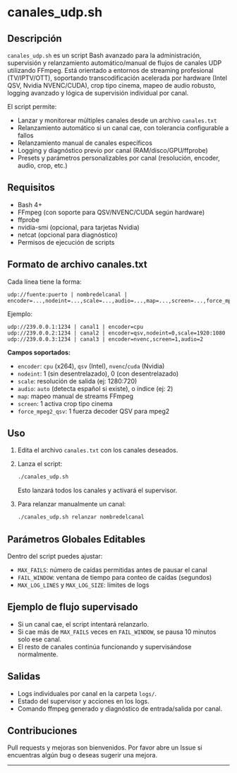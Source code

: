 # canales_udp.sh

## Descripción

`canales_udp.sh` es un script Bash avanzado para la administración, supervisión y relanzamiento automático/manual de flujos de canales UDP utilizando FFmpeg. Está orientado a entornos de streaming profesional (TV/IPTV/OTT), soportando transcodificación acelerada por hardware (Intel QSV, Nvidia NVENC/CUDA), crop tipo cinema, mapeo de audio robusto, logging avanzado y lógica de supervisión individual por canal.

El script permite:
- Lanzar y monitorear múltiples canales desde un archivo `canales.txt`
- Relanzamiento automático si un canal cae, con tolerancia configurable a fallos
- Relanzamiento manual de canales específicos
- Logging y diagnóstico previo por canal (RAM/disco/GPU/ffprobe)
- Presets y parámetros personalizables por canal (resolución, encoder, audio, crop, etc.)

## Requisitos

- Bash 4+
- FFmpeg (con soporte para QSV/NVENC/CUDA según hardware)
- ffprobe
- nvidia-smi (opcional, para tarjetas Nvidia)
- netcat (opcional para diagnóstico)
- Permisos de ejecución de scripts

## Formato de archivo canales.txt

Cada línea tiene la forma:
```
udp://fuente:puerto | nombredelcanal | encoder=...,nodeint=...,scale=...,audio=...,map=...,screen=...,force_mpeg2_qsv=...
```
Ejemplo:
```
udp://239.0.0.1:1234 | canal1 | encoder=cpu
udp://239.0.0.2:1234 | canal2 | encoder=qsv,nodeint=0,scale=1920:1080
udp://239.0.0.3:1234 | canal3 | encoder=nvenc,screen=1,audio=2
```
**Campos soportados:**
- `encoder`: `cpu` (x264), `qsv` (Intel), `nvenc`/`cuda` (Nvidia)
- `nodeint`: 1 (sin desentrelazado), 0 (con desentrelazado)
- `scale`: resolución de salida (ej: 1280:720)
- `audio`: `auto` (detecta español si existe), o índice (ej: 2)
- `map`: mapeo manual de streams FFmpeg
- `screen`: 1 activa crop tipo cinema
- `force_mpeg2_qsv`: 1 fuerza decoder QSV para mpeg2

## Uso

1. Edita el archivo `canales.txt` con los canales deseados.
2. Lanza el script:
   ```bash
   ./canales_udp.sh
   ```
   Esto lanzará todos los canales y activará el supervisor.

3. Para relanzar manualmente un canal:
   ```bash
   ./canales_udp.sh relanzar nombredelcanal
   ```

## Parámetros Globales Editables

Dentro del script puedes ajustar:
- `MAX_FAILS`: número de caídas permitidas antes de pausar el canal
- `FAIL_WINDOW`: ventana de tiempo para conteo de caídas (segundos)
- `MAX_LOG_LINES` y `MAX_LOG_SIZE`: límites de logs

## Ejemplo de flujo supervisado

- Si un canal cae, el script intentará relanzarlo.
- Si cae más de `MAX_FAILS` veces en `FAIL_WINDOW`, se pausa 10 minutos solo ese canal.
- El resto de canales continúa funcionando y supervisándose normalmente.

## Salidas

- Logs individuales por canal en la carpeta `logs/`.
- Estado del supervisor y acciones en los logs.
- Comando ffmpeg generado y diagnóstico de entrada/salida por canal.

## Contribuciones

Pull requests y mejoras son bienvenidos. Por favor abre un Issue si encuentras algún bug o deseas sugerir una mejora.

---
